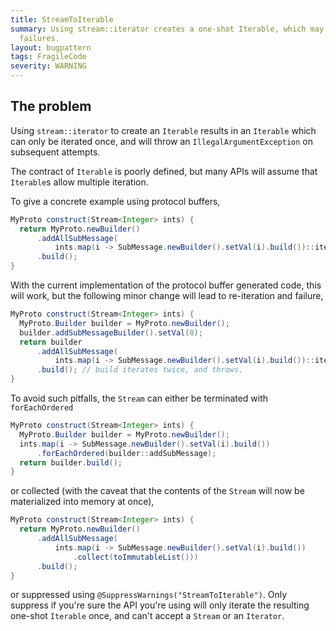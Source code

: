 ```yaml
---
title: StreamToIterable
summary: Using stream::iterator creates a one-shot Iterable, which may cause surprising
  failures.
layout: bugpattern
tags: FragileCode
severity: WARNING
---
```


<!--
*** AUTO-GENERATED, DO NOT MODIFY ***
To make changes, edit the @BugPattern annotation or the explanation in docs/bugpattern.
-->


## The problem
Using `stream::iterator` to create an `Iterable` results in an `Iterable` which
can only be iterated once, and will throw an `IllegalArgumentException` on
subsequent attempts.

The contract of `Iterable` is poorly defined, but many APIs will assume that
`Iterable`s allow multiple iteration.

To give a concrete example using protocol buffers,

```java
MyProto construct(Stream<Integer> ints) {
  return MyProto.newBuilder()
      .addAllSubMessage(
          ints.map(i -> SubMessage.newBuilder().setVal(i).build())::iterator)
      .build();
}
```

With the current implementation of the protocol buffer generated code, this will
work, but the following minor change will lead to re-iteration and failure,

```java
MyProto construct(Stream<Integer> ints) {
  MyProto.Builder builder = MyProto.newBuilder();
  builder.addSubMessageBuilder().setVal(0);
  return builder
      .addAllSubMessage(
          ints.map(i -> SubMessage.newBuilder().setVal(i).build())::iterator)
      .build(); // build iterates twice, and throws.
}
```

To avoid such pitfalls, the `Stream` can either be terminated with
`forEachOrdered`

```java
MyProto construct(Stream<Integer> ints) {
  MyProto.Builder builder = MyProto.newBuilder();
  ints.map(i -> SubMessage.newBuilder().setVal(i).build())
      .forEachOrdered(builder::addSubMessage);
  return builder.build();
}
```

or collected (with the caveat that the contents of the `Stream` will now be
materialized into memory at once),

```java
MyProto construct(Stream<Integer> ints) {
  return MyProto.newBuilder()
      .addAllSubMessage(
          ints.map(i -> SubMessage.newBuilder().setVal(i).build())
              .collect(toImmutableList()))
      .build();
}
```

or suppressed using `@SuppressWarnings("StreamToIterable")`. Only suppress if
you're sure the API you're using will only iterate the resulting one-shot
`Iterable` once, and can't accept a `Stream` or an `Iterator`.

